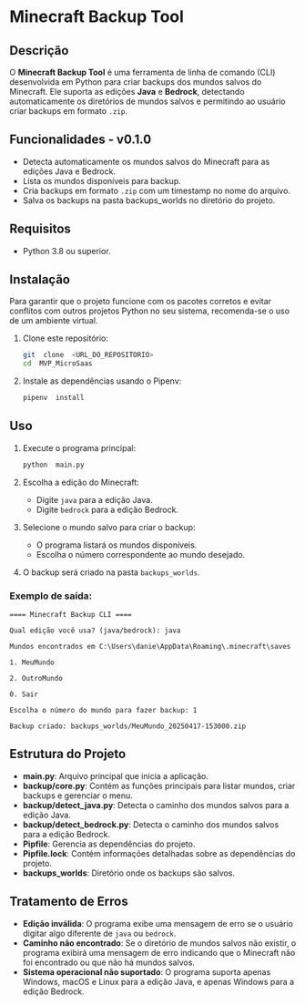 # Minecraft Backup Tool

## Descrição

O **Minecraft Backup Tool** é uma ferramenta de linha de comando (CLI) desenvolvida em Python para criar backups dos mundos salvos do Minecraft. Ele suporta as edições **Java** e **Bedrock**, detectando automaticamente os diretórios de mundos salvos e permitindo ao usuário criar backups em formato `.zip`.

## Funcionalidades - v0.1.0

- Detecta automaticamente os mundos salvos do Minecraft para as edições Java e Bedrock.
- Lista os mundos disponíveis para backup.
- Cria backups em formato `.zip` com um timestamp no nome do arquivo.
- Salva os backups na pasta backups_worlds no diretório do projeto.

## Requisitos

- Python 3.8 ou superior.

## Instalação

Para garantir que o projeto funcione com os pacotes corretos e evitar conflitos com outros projetos Python no seu sistema, recomenda-se o uso de um ambiente virtual.

1.  Clone este repositório:
    ```bash
    git  clone  <URL_DO_REPOSITORIO>
    cd  MVP_MicroSaas
    ```
2.  Instale as dependências usando o Pipenv:

    ```bash
    pipenv  install
    ```

## Uso

1.  Execute o programa principal:

    ```bash
    python  main.py
    ```

2.  Escolha a edição do Minecraft:

    - Digite `java` para a edição Java.
    - Digite `bedrock` para a edição Bedrock.

3.  Selecione o mundo salvo para criar o backup:

    - O programa listará os mundos disponíveis.
    - Escolha o número correspondente ao mundo desejado.

4.  O backup será criado na pasta `backups_worlds`.

### Exemplo de saída:

    ==== Minecraft Backup CLI ====

    Qual edição você usa? (java/bedrock): java

    Mundos encontrados em C:\Users\danie\AppData\Roaming\.minecraft\saves

    1. MeuMundo

    2. OutroMundo

    0. Sair

    Escolha o número do mundo para fazer backup: 1

    Backup criado: backups_worlds/MeuMundo_20250417-153000.zip

## Estrutura do Projeto

- **main.py**: Arquivo principal que inicia a aplicação.
- **backup/core.py**: Contém as funções principais para listar mundos, criar backups e gerenciar o menu.
- **backup/detect_java.py**: Detecta o caminho dos mundos salvos para a edição Java.
- **backup/detect_bedrock.py**: Detecta o caminho dos mundos salvos para a edição Bedrock.
- **Pipfile**: Gerencia as dependências do projeto.
- **Pipfile.lock**: Contém informações detalhadas sobre as dependências do projeto.
- **backups_worlds**: Diretório onde os backups são salvos.

## Tratamento de Erros

- **Edição inválida**: O programa exibe uma mensagem de erro se o usuário digitar algo diferente de `java` ou `bedrock`.
- **Caminho não encontrado**: Se o diretório de mundos salvos não existir, o programa exibirá uma mensagem de erro indicando que o Minecraft não foi encontrado ou que não há mundos salvos.
- **Sistema operacional não suportado**: O programa suporta apenas Windows, macOS e Linux para a edição Java, e apenas Windows para a edição Bedrock.
